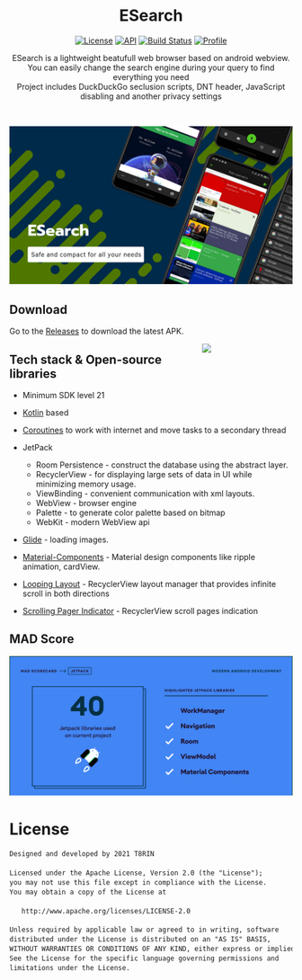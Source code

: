 <h1 align="center">ESearch</h1>

<p align="center">
  <a href="https://opensource.org/licenses/Apache-2.0"><img alt="License" src="https://img.shields.io/badge/License-Apache%202.0-blue.svg"/></a>
  <a href="https://android-arsenal.com/api?level=21"><img alt="API" src="https://img.shields.io/badge/API-21%2B-brightgreen.svg?style=flat"/></a>
  <a href="https://github.com/t8rin/FridgeXLight/actions"><img alt="Build Status" src="https://github.com/skydoves/Pokedex/workflows/Android%20CI/badge.svg"/></a> 
  <a href="https://github.com/t8rin"><img alt="Profile" src="https://img.shields.io/badge/Github-t8rin-blue?logo=github"/></a> 
</p>

<p align="center">  
ESearch is a lightweight beatufull web browser based on android webview.<br>You can easily change the search engine during your query to find everything you need <br>Project includes DuckDuckGo seclusion scripts, DNT header, JavaScript disabling and another privacy settings
</p>
</br>

<p align="center">
<img src="blob/preview/intro.png"/>
</p>

## Download
Go to the [Releases](https://github.com/t8rin/ESearch/releases) to download the latest APK.


<img src="blob/preview/preview.gif" align="right" width="32%"/>


## Tech stack & Open-source libraries
- Minimum SDK level 21

- [Kotlin](https://kotlinlang.org/) based 

- [Coroutines](https://github.com/Kotlin/kotlinx.coroutines) to work with internet and move tasks to a secondary thread

- JetPack
  - Room Persistence - construct the database using the abstract layer.
  - RecyclerView - for displaying large sets of data in UI while minimizing memory usage.
  - ViewBinding - convenient communication with xml layouts.
  - WebView - browser engine
  - Palette - to generate color palette based on bitmap
  - WebKit - modern WebView api

- [Glide](https://github.com/bumptech/glide) - loading images.

- [Material-Components](https://github.com/material-components/material-components-android) - Material design components like ripple animation, cardView.

- [Looping Layout](https://github.com/BeksOmega/looping-layout) - RecyclerView layout manager that provides infinite scroll in both directions

- [Scrolling Pager Indicator](https://github.com/Tinkoff/ScrollingPagerIndicator) - RecyclerView scroll pages indication


## MAD Score
<img src="blob/preview/mad.png"/>

# License
```xml
Designed and developed by 2021 T8RIN

Licensed under the Apache License, Version 2.0 (the "License");
you may not use this file except in compliance with the License.
You may obtain a copy of the License at

   http://www.apache.org/licenses/LICENSE-2.0

Unless required by applicable law or agreed to in writing, software
distributed under the License is distributed on an "AS IS" BASIS,
WITHOUT WARRANTIES OR CONDITIONS OF ANY KIND, either express or implied.
See the License for the specific language governing permissions and
limitations under the License.
```

